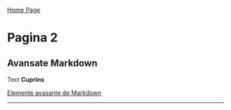 [Home Page](index.md)

# Pagina 2

## Avansate Markdown

Text
**Cuprins**

[Elemente avasante de Markdown](avansate.md)
***
